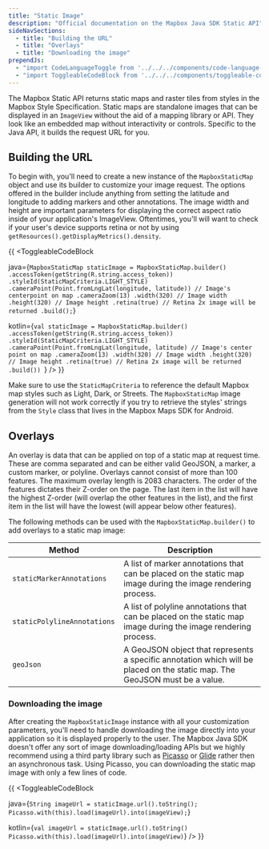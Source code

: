 ```yaml
---
title: "Static Image"
description: "Official documentation on the Mapbox Java SDK Static API"
sideNavSections:
  - title: "Building the URL"
  - title: "Overlays"
  - title: "Downloading the image"
prependJs:
  - "import CodeLanguageToggle from '../../../components/code-language-toggle';"
  - "import ToggleableCodeBlock from '../../../components/toggleable-code-block';"
---
```


The Mapbox Static API returns static maps and raster tiles from styles in the Mapbox Style Specification. Static maps are standalone images that can be displayed in an `ImageView` without the aid of a mapping library or API. They look like an embedded map without interactivity or controls. Specific to the Java API, it builds the request URL for you.

## Building the URL

To begin with, you'll need to create a new instance of the `MapboxStaticMap` object and use its builder to customize your image request. The options offered in the builder include anything from setting the latitude and longitude to adding markers and other annotations. The image width and height are important parameters for displaying the correct aspect ratio inside of your application's ImageView. Oftentimes, you'll will want to check if your user's device supports retina or not by using `getResources().getDisplayMetrics().density`.

{{
<CodeLanguageToggle id="static-image-request" />
<ToggleableCodeBlock

java={`
MapboxStaticMap staticImage = MapboxStaticMap.builder()
  .accessToken(getString(R.string.access_token))
  .styleId(StaticMapCriteria.LIGHT_STYLE)
  .cameraPoint(Point.fromLngLat(longitude, latitude)) // Image's centerpoint on map
  .cameraZoom(13)
  .width(320) // Image width
  .height(320) // Image height
  .retina(true) // Retina 2x image will be returned
  .build();
`}

kotlin={`
val staticImage = MapboxStaticMap.builder()
	.accessToken(getString(R.string.access_token))
	.styleId(StaticMapCriteria.LIGHT_STYLE)
	.cameraPoint(Point.fromLngLat(longitude, latitude) // Image's center point on map
	.cameraZoom(13)
	.width(320) // Image width
	.height(320) // Image height
	.retina(true) // Retina 2x image will be returned
	.build()) 
`}
/>
}}

Make sure to use the `StaticMapCriteria` to reference the default Mapbox map styles such as Light, Dark, or Streets. The `MapboxStaticMap` image generation will not work correctly if you try to retrieve the styles' strings from the `Style` class that lives in the Mapbox Maps SDK for Android.

## Overlays

An overlay is data that can be applied on top of a static map at request time. These are comma separated and can be either valid GeoJSON, a marker, a custom marker, or polyline. Overlays cannot consist of more than 100 features. The maximum overlay length is 2083 characters. The order of the features dictates their Z-order on the page. The last item in the list will have the highest Z-order (will overlap the other features in the list), and the first item in the list will have the lowest (will appear below other features).

The following methods can be used with the `MapboxStaticMap.builder()` to add overlays to a static map image:

| Method | Description |
| --- | --- |
| `staticMarkerAnnotations` | A list of marker annotations that can be placed on the static map image during the image rendering process.
| `staticPolylineAnnotations ` | A list of polyline annotations that can be placed on the static map image during the image rendering process.
| `geoJson ` | A GeoJSON object that represents a specific annotation which will be placed on the static map. The GeoJSON must be a value.

### Downloading the image

After creating the `MapboxStaticImage` instance with all your customization parameters, you'll need to handle downloading the image directly into your application so it is displayed properly to the user. The Mapbox Java SDK doesn't offer any sort of image downloading/loading APIs but we highly recommend using a third party library such as [Picasso](http://square.github.io/picasso/) or [Glide](https://github.com/bumptech/glide) rather then an asynchronous task. Using Picasso, you can downloading the static map image with only a few lines of code.

{{
<CodeLanguageToggle id="static-image-download" />
<ToggleableCodeBlock

java={`
String imageUrl = staticImage.url().toString();
Picasso.with(this).load(imageUrl).into(imageView);
`}

kotlin={`
val imageUrl = staticImage.url().toString()
Picasso.with(this).load(imageUrl).into(imageView)
`}
/>
}}
